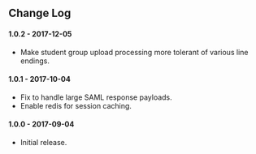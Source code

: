 ## Change Log

#### 1.0.2 - 2017-12-05

* Make student group upload processing more tolerant of various line endings.

#### 1.0.1 - 2017-10-04

* Fix to handle large SAML response payloads.
* Enable redis for session caching.

#### 1.0.0 - 2017-09-04

* Initial release.
